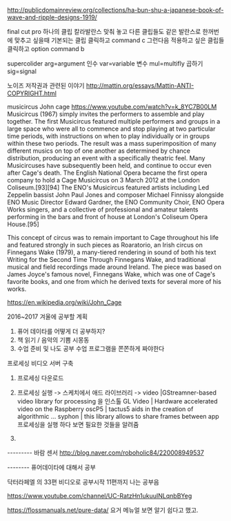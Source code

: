 http://publicdomainreview.org/collections/ha-bun-shu-a-japanese-book-of-wave-and-ripple-designs-1919/


final cut pro 
하나의 클립 칼라발란스 맞춰 놓고 다른 클립들도 같은 발란스로 한꺼번에 맞추고 싶을때 
기본되는 클립 클릭하고 command c 그런다음 적용하고 싶은 클립들 클릭하고 option command b


supercolider 
arg=argument 인수 var=variable 변수 mul=multifly 곱하기 sig=signal 


노이즈 저작권과 관련된 이야기 
http://mattin.org/essays/Mattin-ANTI-COPYRIGHT.html



musicircus John cage 
https://www.youtube.com/watch?v=k_8YC7B00LM
Musicircus (1967) simply invites the performers to assemble and play together. The first Musicircus featured multiple performers and groups in a large space who were all to commence and stop playing at two particular time periods, with instructions on when to play individually or in groups within these two periods. The result was a mass superimposition of many different musics on top of one another as determined by chance distribution, producing an event with a specifically theatric feel. Many Musicircuses have subsequently been held, and continue to occur even after Cage's death. The English National Opera became the first opera company to hold a Cage Musicircus on 3 March 2012 at the London Coliseum.[93][94] The ENO's Musicircus featured artists including Led Zeppelin bassist John Paul Jones and composer Michael Finnissy alongside ENO Music Director Edward Gardner, the ENO Community Choir, ENO Opera Works singers, and a collective of professional and amateur talents performing in the bars and front of house at London's Coliseum Opera House.[95]

This concept of circus was to remain important to Cage throughout his life and featured strongly in such pieces as Roaratorio, an Irish circus on Finnegans Wake (1979), a many-tiered rendering in sound of both his text Writing for the Second Time Through Finnegans Wake, and traditional musical and field recordings made around Ireland. The piece was based on James Joyce's famous novel, Finnegans Wake, which was one of Cage's favorite books, and one from which he derived texts for several more of his works.


https://en.wikipedia.org/wiki/John_Cage


2016~2017 겨울에 공부할 계획
1. 퓨어 데이타를 어떻게 더 공부하지?
2. 책 읽기 / 음악의 기쁨 시몽동 
3. 수업 준비 및 나도 공부 수업 프로그램을 쫀쫀하게 짜야한다 



프로세싱 비디오 서버 구축 
1. 프로세싱 다운로드
2. 프로세싱 실행 -> 스케치에서 애드 라이브러리 -> 
video |GStreamner-based video library for processing   을 인스톨
GL Video | Hardware accelerated video on the Raspberry
oscP5 | tactus5 aids in the creation of algorithmic ...
syphon | this library allows to share frames between app
프로세싱을 실행 하다 보면 필요한 것들을 알려줌

 

3. 


--------- 바람 센서
http://blog.naver.com/roboholic84/220008949537




-------- 퓨어데이타에 대해서 공부

닥터라페엘 의 33편 비디오로 공부시작 11편까지 나는 공부음

https://www.youtube.com/channel/UC-RatzHn1ukuuINLqnbBYeg

https://flossmanuals.net/pure-data/
요거 메뉴얼 보면 알기 쉽다고 했고. 
